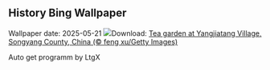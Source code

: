 ## History Bing Wallpaper
Wallpaper date: 2025-05-21
![](https://www.bing.com/th?id=OHR.SongyangTeaGarden_EN-IN6965632313_UHD.jpg&w=1000)Download: [Tea garden at Yangjiatang Village, Songyang County, China (© feng xu/Getty Images)](https://www.bing.com/th?id=OHR.SongyangTeaGarden_EN-IN6965632313_UHD.jpg)

Auto get programm by LtgX
